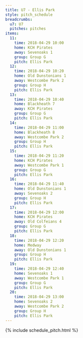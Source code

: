 ```yaml
---
title: U7 - Ellis Park
style: pitch_schedule
breadcrumbs:
  u7: U7
  pitches: pitches
items:
  11:
    time: 2018-04-29 10:00
    home: KCH Pirates
    away: Sevenoaks 1
    group: Group G
    pitch: Ellis Park
  12:
    time: 2018-04-29 10:20
    home: Old Dunstonians 1
    away: Westcombe Park 2
    group: Group H
    pitch: Ellis Park
  13:
    time: 2018-04-29 10:40
    home: Blackheath 7
    away: KCH Pirates
    group: Group G
    pitch: Ellis Park
  14:
    time: 2018-04-29 11:00
    home: Blackheath 8
    away: Westcombe Park 2
    group: Group H
    pitch: Ellis Park
  15:
    time: 2018-04-29 11:20
    home: KCH Pirates
    away: Westcombe Park 1
    group: Group G
    pitch: Ellis Park
  16:
    time: 2018-04-29 11:40
    home: Old Dunstonians 1
    away: Sevenoaks 2
    group: Group H
    pitch: Ellis Park
  17:
    time: 2018-04-29 12:00
    home: KCH Pirates
    away: Old Colfeians 4
    group: Group G
    pitch: Ellis Park
  18:
    time: 2018-04-29 12:20
    home: Medway
    away: Old Dunstonians 1
    group: Group H
    pitch: Ellis Park
  19:
    time: 2018-04-29 12:40
    home: Sevenoaks 1
    away: Westcombe Park 1
    group: Group G
    pitch: Ellis Park
  20:
    time: 2018-04-29 13:00
    home: Sevenoaks 2
    away: Westcombe Park 2
    group: Group H
    pitch: Ellis Park
---
```


{% include schedule_pitch.html %}
